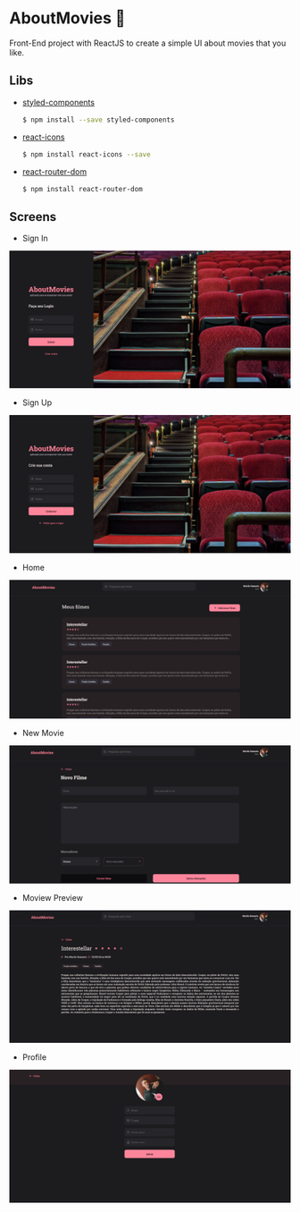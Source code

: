 # AboutMovies 🍿

Front-End project with ReactJS to create a simple UI about movies that you like.

## Libs

- [styled-components](https://styled-components.com/)
  
  ```bash
  $ npm install --save styled-components
  ```
- [react-icons](https://react-icons.github.io/react-icons/)

   ```bash
   $ npm install react-icons --save
   ```
  
- [react-router-dom](https://www.npmjs.com/package/react-router-dom)

    ```bash
    $ npm install react-router-dom
    ```

## Screens

* Sign In
  
![SignIn](screenshots/signIn.png)

* Sign Up

![SignUp](screenshots/Signup.png)

* Home

![Home](screenshots/home.png)

* New Movie

![NewMovie](screenshots/newMovie.png)

* Moview Preview

![MoviePreview](screenshots/moviePreview.png)

* Profile
  
![Profile](screenshots/profile.png)
  
